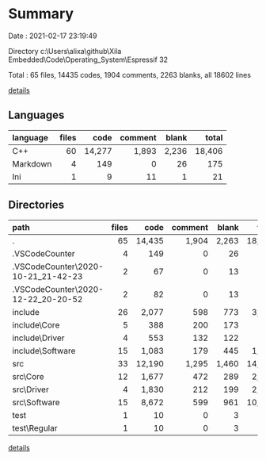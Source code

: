 # Summary

Date : 2021-02-17 23:19:49

Directory c:\Users\alixa\github\Xila Embedded\Code\Operating_System\Espressif 32

Total : 65 files,  14435 codes, 1904 comments, 2263 blanks, all 18602 lines

[details](details.md)

## Languages
| language | files | code | comment | blank | total |
| :--- | ---: | ---: | ---: | ---: | ---: |
| C++ | 60 | 14,277 | 1,893 | 2,236 | 18,406 |
| Markdown | 4 | 149 | 0 | 26 | 175 |
| Ini | 1 | 9 | 11 | 1 | 21 |

## Directories
| path | files | code | comment | blank | total |
| :--- | ---: | ---: | ---: | ---: | ---: |
| . | 65 | 14,435 | 1,904 | 2,263 | 18,602 |
| .VSCodeCounter | 4 | 149 | 0 | 26 | 175 |
| .VSCodeCounter\2020-10-21_21-42-23 | 2 | 67 | 0 | 13 | 80 |
| .VSCodeCounter\2020-12-22_20-20-52 | 2 | 82 | 0 | 13 | 95 |
| include | 26 | 2,077 | 598 | 773 | 3,448 |
| include\Core | 5 | 388 | 200 | 173 | 761 |
| include\Driver | 4 | 553 | 132 | 122 | 807 |
| include\Software | 15 | 1,083 | 179 | 445 | 1,707 |
| src | 33 | 12,190 | 1,295 | 1,460 | 14,945 |
| src\Core | 12 | 1,677 | 472 | 289 | 2,438 |
| src\Driver | 4 | 1,830 | 212 | 199 | 2,241 |
| src\Software | 15 | 8,672 | 599 | 961 | 10,232 |
| test | 1 | 10 | 0 | 3 | 13 |
| test\Regular | 1 | 10 | 0 | 3 | 13 |

[details](details.md)